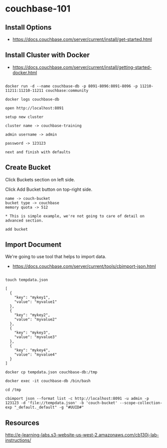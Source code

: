 # couchbase-101


## Install Options

- https://docs.couchbase.com/server/current/install/get-started.html

## Install Cluster with Docker

- https://docs.couchbase.com/server/current/install/getting-started-docker.html

```

docker run -d --name couchbase-db -p 8091-8096:8091-8096 -p 11210-11211:11210-11211 couchbase:community

docker logs couchbase-db

open http://localhost:8091

setup new cluster

cluster name -> couchbase-training

admin username -> admin

password -> 123123

next and finish with defaults

```

## Create Bucket 

Click Buckets section on left side.

Click Add Bucket button on top-right side.
```
name -> couch-bucket
bucket type -> couchbase 
memory quota -> 512

* This is simple example, we're not going to care of detail on advanced section.

add bucket
```

## Import Document

We're going to use tool that helps to import data.

- https://docs.couchbase.com/server/current/tools/cbimport-json.html

```

touch tempdata.json 

[
  {
    "key": "mykey1",
    "value": "myvalue1"
  },
  {
    "key": "mykey2",
    "value": "myvalue2"
  },
  {
    "key": "mykey3",
    "value": "myvalue3"
  },
  {
    "key": "mykey4",
    "value": "myvalue4"
  }
]

docker cp tempdata.json couchbase-db:/tmp

docker exec -it couchbase-db /bin/bash

cd /tmp

cbimport json --format list -c http://localhost:8091 -u admin -p 123123 -d 'file://tempdata.json' -b 'couch-bucket' --scope-collection-exp "_default._default" -g "#UUID#" 

```


## Resources

http://e-learning-labs.s3-website-us-west-2.amazonaws.com/cb130j-lab-instructions/

